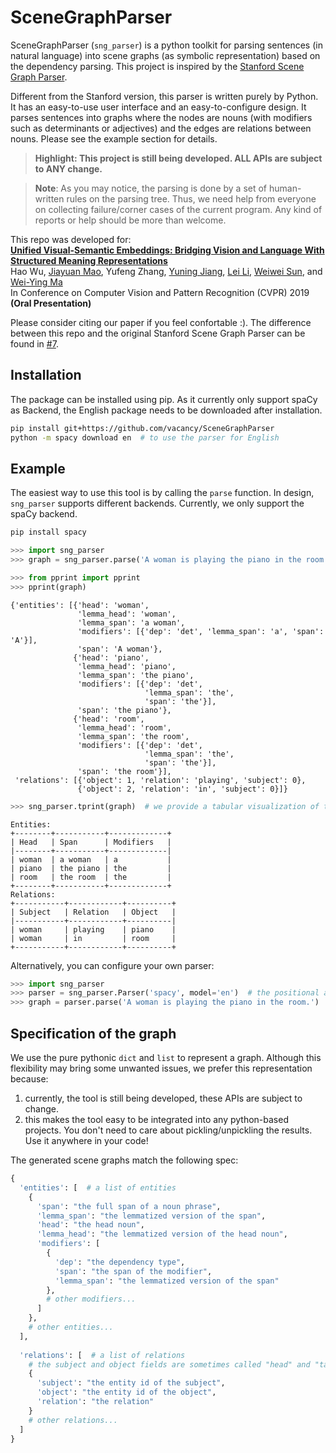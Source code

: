 # SceneGraphParser

SceneGraphParser (`sng_parser`) is a python toolkit for parsing sentences (in natural language) into scene graphs (as symbolic representation) based on the dependency parsing. This project is inspired by the [Stanford Scene Graph Parser](https://nlp.stanford.edu/software/scenegraph-parser.shtml).

Different from the Stanford version, this parser is written purely by Python. It has an easy-to-use user interface and an easy-to-configure design.  It parses sentences into graphs where the nodes are nouns (with modifiers such as determinants or adjectives) and the edges are relations between nouns. Please see the example section for details.

> **Highlight: This project is still being developed. ALL APIs are subject to ANY change.**

> **Note**: As you may notice, the parsing is done by a set of human-written rules on the parsing tree. Thus, we need help from everyone on collecting failure/corner cases of the current program.
> Any kind of reports or help should be more than welcome.

This repo was developed for: <br />
**[Unified Visual-Semantic Embeddings: Bridging Vision and Language With Structured Meaning Representations](https://openaccess.thecvf.com/content_CVPR_2019/papers/Wu_Unified_Visual-Semantic_Embeddings_Bridging_Vision_and_Language_With_Structured_Meaning_CVPR_2019_paper.pdf)**
<br />
Hao Wu,
[Jiayuan Mao](http://jiayuanm.com), 
Yufeng Zhang,
[Yuning Jiang](https://yuningjiang.github.io),
[Lei Li](https://lileicc.github.io),
[Weiwei Sun](http://homepage.fudan.edu.cn/wwsun/), and
[Wei-Ying Ma](http://homepage.fudan.edu.cn/wwsun/)
<br />
In Conference on Computer Vision and Pattern Recognition (CVPR) 2019 **(Oral Presentation)**

Please consider citing our paper if you feel confortable :). The difference between this repo and the original Stanford Scene Graph Parser can be found in [#7](https://github.com/vacancy/SceneGraphParser/issues/7).

## Installation

The package can be installed using pip. As it currently only support spaCy as Backend, the English package needs to be downloaded after installation.

```bash
pip install git+https://github.com/vacancy/SceneGraphParser
python -m spacy download en  # to use the parser for English
```

## Example

The easiest way to use this tool is by calling the `parse` function. In design, `sng_parser` supports different backends. Currently, we only support the spaCy backend. 
```bash
pip install spacy

```

```python
>>> import sng_parser
>>> graph = sng_parser.parse('A woman is playing the piano in the room.')
```
```python
>>> from pprint import pprint
>>> pprint(graph)
```
```
{'entities': [{'head': 'woman',
               'lemma_head': 'woman',
               'lemma_span': 'a woman',
               'modifiers': [{'dep': 'det', 'lemma_span': 'a', 'span': 'A'}],
               'span': 'A woman'},
              {'head': 'piano',
               'lemma_head': 'piano',
               'lemma_span': 'the piano',
               'modifiers': [{'dep': 'det',
                              'lemma_span': 'the',
                              'span': 'the'}],
               'span': 'the piano'},
              {'head': 'room',
               'lemma_head': 'room',
               'lemma_span': 'the room',
               'modifiers': [{'dep': 'det',
                              'lemma_span': 'the',
                              'span': 'the'}],
               'span': 'the room'}],
 'relations': [{'object': 1, 'relation': 'playing', 'subject': 0},
               {'object': 2, 'relation': 'in', 'subject': 0}]}
```
```python
>>> sng_parser.tprint(graph)  # we provide a tabular visualization of the graph.
```
```
Entities:
+--------+-----------+-------------+
| Head   | Span      | Modifiers   |
|--------+-----------+-------------|
| woman  | a woman   | a           |
| piano  | the piano | the         |
| room   | the room  | the         |
+--------+-----------+-------------+
Relations:
+-----------+------------+----------+
| Subject   | Relation   | Object   |
|-----------+------------+----------|
| woman     | playing    | piano    |
| woman     | in         | room     |
+-----------+------------+----------+
```

Alternatively, you can configure your own parser:

```python
>>> import sng_parser
>>> parser = sng_parser.Parser('spacy', model='en')  # the positional argument specifies the backend, and the keyward arguments are for the backend initialization.
>>> graph = parser.parse('A woman is playing the piano in the room.')
```

## Specification of the graph
We use the pure pythonic `dict` and `list` to represent a graph. Although this flexibility may bring some unwanted issues, we prefer this representation because:
  1. currently, the tool is still being developed, these APIs are subject to change.
  2. this makes the tool easy to be integrated into any python-based projects. You don't need to care about pickling/unpickling the results. Use it anywhere in your code!

The generated scene graphs match the following spec:

```python
{
  'entities': [  # a list of entities
    {
      'span': "the full span of a noun phrase",
      'lemma_span': "the lemmatized version of the span",
      'head': "the head noun",
      'lemma_head': "the lemmatized version of the head noun",
      'modifiers': [
        {
          'dep': "the dependency type",
          'span': "the span of the modifier",
          'lemma_span': "the lemmatized version of the span"
        },
        # other modifiers...
      ]
    },
    # other entities...
  ],
  
  'relations': [  # a list of relations
    # the subject and object fields are sometimes called "head" and "tail" in relation extraction papers.
    {
      'subject': "the entity id of the subject",
      'object': "the entity id of the object",
      'relation': "the relation"
    }
    # other relations...
  ]
}
```
